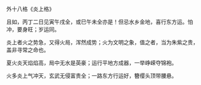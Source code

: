 外十八格《炎上格》

且如，丙丁二日见寅午戌全，或巳午未全亦是！但忌水乡金地，喜行东方运。怕冲，要身旺；岁运同。

炎上者火之势急，又得火局，浑然成势；火为文明之象，值之者，当为朱紫之贵，盖非寻常之命也。

夏火炎天焰焰高，局中无水是英豪；运行平地方成器，一举峥嵘夺锦袍。

火多炎上气冲天，玄武无侵富贵全；一路东方行运好，簪缨头顶带腰悬。


